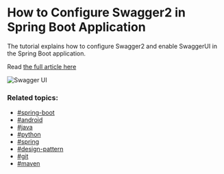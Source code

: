 # How to Configure Swagger2 in Spring Boot Application

The tutorial explains how to configure Swagger2 and enable SwaggerUI in the Spring Boot application.

Read [the full article here](https://stacktips.com/tutorials/spring-boot/how-to-configure-swagger2-in-spring-boot-application)

![Swagger UI](Swagger%20UI.png)

### Related topics:

* [#spring-boot](https://stacktips.com/topics/spring-boot)
* [#android](https://stacktips.com/topics/android)
* [#java](https://stacktips.com/topics/java)
* [#python](https://stacktips.com/topics/python)
* [#spring](https://stacktips.com/topics/spring)
* [#design-pattern](https://stacktips.com/topics/design-pattern)
* [#git](https://stacktips.com/topics/git)
* [#maven](https://stacktips.com/topics/maven)

